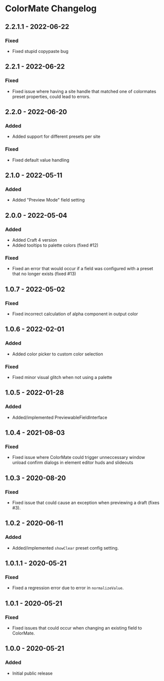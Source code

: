 # ColorMate Changelog

## 2.2.1.1 - 2022-06-22
### Fixed
- Fixed stupid copypaste bug
 
## 2.2.1 - 2022-06-22
### Fixed
- Fixed issue where having a site handle that matched one of colormates preset properties, could lead to errors.

## 2.2.0 - 2022-06-20
### Added
- Added support for different presets per site

### Fixed
- Fixed default value handling

## 2.1.0 - 2022-05-11
### Added
- Added "Preview Mode" field setting  

## 2.0.0 - 2022-05-04
### Added
- Added Craft 4 version
- Added tooltips to palette colors (fixed #12)
 
### Fixed
- Fixed an error that would occur if a field was configured with a preset that no longer exists (fixed #13)

## 1.0.7 - 2022-05-02
### Fixed
- Fixed incorrect calculation of alpha component in output color

## 1.0.6 - 2022-02-01
### Added
- Added color picker to custom color selection

### Fixed
- Fixed minor visual glitch when not using a palette

## 1.0.5 - 2022-01-28
### Added
- Added/implemented PreviewableFieldInterface 

## 1.0.4 - 2021-08-03
### Fixed  
- Fixed issue where ColorMate could trigger unneccessary window unload confirm dialogs in element editor huds and slideouts  

## 1.0.3 - 2020-08-20
### Fixed
- Fixed issue that could cause an exception when previewing a draft (fixes #3).

## 1.0.2 - 2020-06-11
### Added
- Added/implemented `showClear` preset config setting.

## 1.0.1.1 - 2020-05-21
### Fixed
- Fixed a regression error due to error in `normalizeValue`.

## 1.0.1 - 2020-05-21
### Fixed
- Fixed issues that could occur when changing an existing field to ColorMate.

## 1.0.0 - 2020-05-21
### Added
- Initial public release
